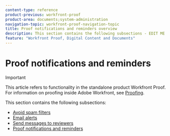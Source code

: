 ```yaml
---
content-type: reference
product-previous: workfront-proof
product-area: documents;system-administration
navigation-topic: workfront-proof-navigation-topic
title: Proof notifications and reminders overview
description: This section contains the following subsections - EDIT ME.
feature: "Workfront Proof, Digital Content and Documents"
---
```


# Proof notifications and reminders

>[!IMPORTANT]
>
>This article refers to functionality in the standalone product Workfront Proof. For information on proofing inside Adobe Workfront, see [Proofing](../../review-and-approve-work/proofing/proofing.md).

This section contains the following subsections:

* [Avoid spam filters](../../workfront-proof/wp-emailsntfctns/avoiding-spam-filters/avoid-spam-filters.md) 
* [Email alerts](../../workfront-proof/wp-emailsntfctns/email-alerts/email-alerts.md) 
* [Send messages to reviewers](../../workfront-proof/wp-emailsntfctns/messaging-reviewers/send-messages-to-reviewers.md) 
* [Proof notifications and reminders](../../workfront-proof/wp-emailsntfctns/proof-notifications-and-reminders/proof-notifications-and-reminders.md)


